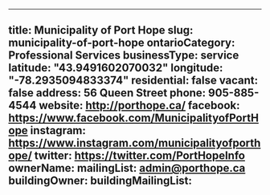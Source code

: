 
---
title: Municipality of Port Hope 
slug: municipality-of-port-hope
ontarioCategory: Professional Services
businessType: service
latitude: "43.9491602070032"
longitude: "-78.2935094833374"
residential: false
vacant: false
address: 56 Queen Street
phone: 905-885-4544
website: http://porthope.ca/
facebook: https://www.facebook.com/MunicipalityofPortHope
instagram: https://www.instagram.com/municipalityofporthope/
twitter: https://twitter.com/PortHopeInfo
ownerName: 
mailingList: admin@porthope.ca 
buildingOwner: 
buildingMailingList: 
---

